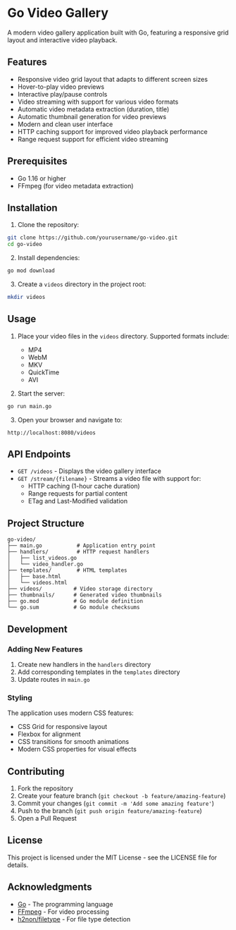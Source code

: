 # Go Video Gallery

A modern video gallery application built with Go, featuring a responsive grid layout and interactive video playback.

## Features

- Responsive video grid layout that adapts to different screen sizes
- Hover-to-play video previews
- Interactive play/pause controls
- Video streaming with support for various video formats
- Automatic video metadata extraction (duration, title)
- Automatic thumbnail generation for video previews
- Modern and clean user interface
- HTTP caching support for improved video playback performance
- Range request support for efficient video streaming

## Prerequisites

- Go 1.16 or higher
- FFmpeg (for video metadata extraction)

## Installation

1. Clone the repository:
```bash
git clone https://github.com/yourusername/go-video.git
cd go-video
```

2. Install dependencies:
```bash
go mod download
```

3. Create a `videos` directory in the project root:
```bash
mkdir videos
```

## Usage

1. Place your video files in the `videos` directory. Supported formats include:
   - MP4
   - WebM
   - MKV
   - QuickTime
   - AVI

2. Start the server:
```bash
go run main.go
```

3. Open your browser and navigate to:
```
http://localhost:8080/videos
```

## API Endpoints

- `GET /videos` - Displays the video gallery interface
- `GET /stream/{filename}` - Streams a video file with support for:
  - HTTP caching (1-hour cache duration)
  - Range requests for partial content
  - ETag and Last-Modified validation

## Project Structure

```
go-video/
├── main.go           # Application entry point
├── handlers/         # HTTP request handlers
│   ├── list_videos.go
│   └── video_handler.go
├── templates/        # HTML templates
│   ├── base.html
│   └── videos.html
├── videos/          # Video storage directory
├── thumbnails/      # Generated video thumbnails
├── go.mod           # Go module definition
└── go.sum           # Go module checksums
```

## Development

### Adding New Features

1. Create new handlers in the `handlers` directory
2. Add corresponding templates in the `templates` directory
3. Update routes in `main.go`

### Styling

The application uses modern CSS features:
- CSS Grid for responsive layout
- Flexbox for alignment
- CSS transitions for smooth animations
- Modern CSS properties for visual effects

## Contributing

1. Fork the repository
2. Create your feature branch (`git checkout -b feature/amazing-feature`)
3. Commit your changes (`git commit -m 'Add some amazing feature'`)
4. Push to the branch (`git push origin feature/amazing-feature`)
5. Open a Pull Request

## License

This project is licensed under the MIT License - see the LICENSE file for details.

## Acknowledgments

- [Go](https://golang.org/) - The programming language
- [FFmpeg](https://ffmpeg.org/) - For video processing
- [h2non/filetype](https://github.com/h2non/filetype) - For file type detection 